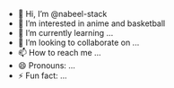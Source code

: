 - 👋 Hi, I’m @nabeel-stack
- 👀 I’m interested in anime and basketball
- 🌱 I’m currently learning ...
- 💞️ I’m looking to collaborate on ...
- 📫 How to reach me ...
- 😄 Pronouns: ...
- ⚡ Fun fact: ...

<!---
nabeel-stack/nabeel-stack is a ✨ special ✨ repository because its `README.md` (this file) appears on your GitHub profile.
You can click the Preview link to take a look at your changes.
--->
